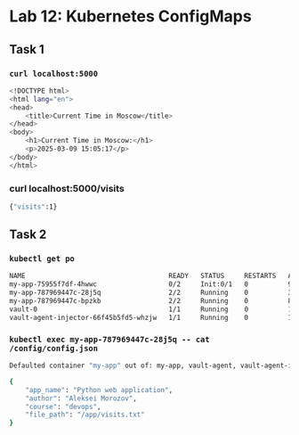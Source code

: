 # Lab 12: Kubernetes ConfigMaps

## Task 1

### `curl localhost:5000`

```sh
<!DOCTYPE html>
<html lang="en">
<head>
    <title>Current Time in Moscow</title>
</head>
<body>
    <h1>Current Time in Moscow:</h1>
    <p>2025-03-09 15:05:17</p>
</body>
</html>
```

### curl localhost:5000/visits

```sh
{"visits":1}
```

## Task 2

### `kubectl get po`

```sh
NAME                                    READY   STATUS     RESTARTS   AGE
my-app-75955f7df-4hwwc                  0/2     Init:0/1   0          91s
my-app-787969447c-28j5q                 2/2     Running    0          34s
my-app-787969447c-bpzkb                 2/2     Running    0          82s
vault-0                                 1/1     Running    0          140m
vault-agent-injector-66f45b5fd5-whzjw   1/1     Running    0          140m
```

### `kubectl exec my-app-787969447c-28j5q -- cat /config/config.json`

```sh
Defaulted container "my-app" out of: my-app, vault-agent, vault-agent-init (init)

{
    "app_name": "Python web application",
    "author": "Aleksei Morozov",
    "course": "devops",
    "file_path": "/app/visits.txt"
}
```
